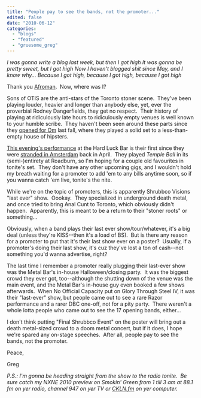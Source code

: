 ```yaml
---
title: "People pay to see the bands, not the promoter..."
edited: false
date: "2010-06-12"
categories:
  - "blogs"
  - "featured"
  - "gruesome_greg"
---
```


_I was gonna write a blog last week, but then I got high It was gonna be pretty sweet, but I got high Now I haven't blogged shit since May, and I know why... Because I got high, because I got high, because I got high_

Thank you [Afroman](http://www.youtube.com/watch?v=Y4Y7GMPJO64).  Now, where was I?

Sons of OTIS are the anti-stars of the Toronto stoner scene.  They've been playing louder, heavier and longer than anybody else, yet, ever the proverbial Rodney Dangerfields, they get no respect.  Their history of playing at ridiculously late hours to ridiculously empty venues is well known to your humble scribe.  They haven't been seen around these parts since they [opened for Om](http://www.toohightogetitright.com/reviews/concerts/oct909.html) last fall, where they played a solid set to a less-than-empty house of hipsters.

[This evening's performance](http://www.toohightogetitright.com/otisshow.jpg) at the Hard Luck Bar is their first since they were [stranded in Amsterdam](http://www.roadburn.com/2010/04/roadburn-versus-the-volcano-or-how-i-tried-to-beat-eyjafjallajokull-and-almost-lost-my-mind-pt-i/) back in April.  They played _Temple Ball_ in its (semi-)entirety at Roadburn, so I'm hoping for a couple old favourites in tonite's set.  They don't have any other upcoming gigs, and I wouldn't hold my breath waiting for a promoter to add 'em to any bills anytime soon, so if you wanna catch 'em live, tonite's the nite.

While we're on the topic of promoters, this is apparently Shrubbco Visions "last ever" show.  Oookay.  They specialized in underground death metal, and once tried to bring Anal Cunt to Toronto, which obviously didn't happen.  Apparently, this is meant to be a return to their "stoner roots" or something...

Obviously, when a band plays their last ever show/tour/whatever, it's a big deal (unless they're KISS--then it's a load of BS).  But is there any reason for a promoter to put that it's their last show ever on a poster?  Usually, if a promoter's doing their last show, it's cuz they've lost a ton of cash--not something you'd wanna advertise, right?

The last time I remember a promoter really plugging their last-ever show was the Metal Bar's in-house Halloween/closing party.  It was the biggest crowd they ever got, too--although the shutting down of the venue was the main event, and the Metal Bar's in-house guy even booked a few shows afterwards.  When No Official Capacity put on Glory Through Steel IV, it was their "last-ever" show, but people came out to see a rare Razor performance and a rarer DBC one-off, not for a pity party.  There weren't a whole lotta people who came out to see the 17 opening bands, either...

I don't think putting "Final Shrubbco Event" on the poster will bring out a death metal-sized crowd to a doom metal concert, but if it does, I hope we're spared any on-stage speeches.  After all, people pay to see the bands, not the promoter.

Peace,

Greg

_P.S.: I'm gonna be heading straight from the show to the radio tonite.  Be sure catch my NXNE 2010 preview on Smokin' Green from 1 till 3 am at 88.1 fm on yer radio, channel 947 on yer TV or [CKLN.fm](http://www.ckln.fm/index.php?option=com_content&task=blogcategory&id=150&Itemid=205) on yer computer._
